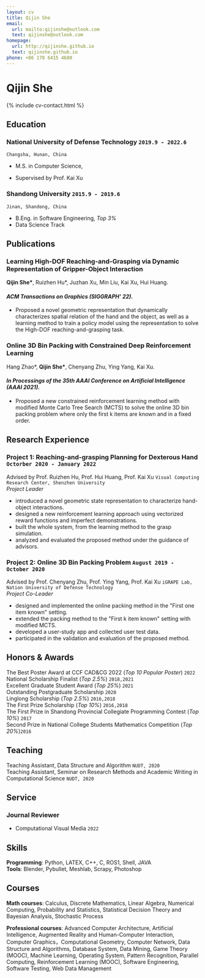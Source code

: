 ```yaml
---
layout: cv
title: Qijin She
email:
  url: mailto:qijinshe@outlook.com
  text: qijinshe@outlook.com
homepage:
  url: http://qijinshe.github.io
  text: qijinshe.github.io
phone: +86 178 6415 4680
---
```


# Qijin She

<!--
include contact information from the front matter
Supported arguments:
    - homepage: url, text
    - phone
    - email
-->

{% include cv-contact.html %}
<!-- ## **Introduction**
My research interests are in reinforcement learning, computer graphics and robotics, with a focus on applying learning methods to robotic manipulation and animation generation. -->

## **Education**

### National University of Defense Technology `2019.9 - 2022.6`

```
Changsha, Hunan, China
```

- M.S. in Computer Science,
<!-- - Supervised by Prof. [Kai Xu](https://kevinkaixu.net/) -->
- Supervised by Prof. Kai Xu

### Shandong University `2015.9 - 2019.6`

```
Jinan, Shandong, China
```

- B.Eng. in Software Engineering, _Top 3%_
- Data Science Track
<!-- - Data Science track -->

## **Publications**
<!-- * indicates equal contribution -->
### **Learning High-DOF Reaching-and-Grasping via Dynamic Representation of Gripper-Object Interaction** <br>
**Qijin She\***, Ruizhen Hu*, Juzhan Xu, Min Liu, Kai Xu, Hui Huang. <br>
#### _ACM Transactions on Graphics (SIGGRAPH’ 22)._
<!-- [[PDF](https://arxiv.org/pdf/2204.13998.pdf)]
[[Project Page](https://kevinkaixu.net/projects/ibsgrasp.html)]
[[Code](https://github.com/qijinshe/IBS-Grasping)]  -->
* Proposed a novel geometric representation that dynamically characterizes spatial relation of the hand and the object, as well as a learning method
to train a policy model using the representation to solve the High-DOF reaching-and-grasping task.


### **Online 3D Bin Packing with Constrained Deep Reinforcement Learning** <br>
Hang Zhao*, **Qijin She\***, Chenyang Zhu, Ying Yang, Kai Xu. <br>
#### _In Processings of the 35th AAAI Conference on Artificial Intelligence (AAAI 2021)._ 
<!-- [[Paper](https://ojs.aaai.org/index.php/AAAI/article/view/16155/15962)]
[[Code](https://github.com/alexfrom0815/Online-3D-BPP-DRL)] -->
* Proposed a new constrained reinforcement learning method with modified Monte Carlo Tree Search (MCTS) to solve the online 3D bin packing problem where only the first k items are known and in a fixed order.

## **Research Experience**

### **Project 1: Reaching-and-grasping Planning for Dexterous Hand** `Octorber 2020 - January 2022` <br>
Advised by Prof. Ruizhen Hu, Prof. Hui Huang, Prof. Kai Xu  `Visual Computing Research Center, Shenzhen University`<br>
_Project Leader_ <br>
* introduced a novel geometric state representation to characterize hand-object interactions.
* designed a new reinforcement learning approach using vectorized reward functions and imperfect demonstrations.
* built the whole system, from the learning method to the grasp simulation.
* analyzed and evaluated the proposed method under the guidance of advisors.

### **Project 2: Online 3D Bin Packing Problem** `August 2019 - October 2020`<br>
Advised by Prof. Chenyang Zhu, Prof. Ying Yang, Prof. Kai Xu `iGRAPE Lab, Nation University of Defense Technology` <br>
_Project Co-Leader_ <br>
* designed and implemented the online packing method in the "First one item known" setting.
* extended the packing method to the "First k item known" setting with modified MCTS.
* developed a user-study app and collected user test data.
* participated in the validation and evaluation of the proposed method.

<!-- ## Experience

### **Shenzhen University, Visual Computing Research Center** `2021.3 - 2022.3`

_Research Assistant_, Advised by Prof. [Ruizhen Hu](https://csse.szu.edu.cn/staff/ruizhenhu/) and Prof. [Hui Huang](https://vcc.tech/~huihuang) -->


## **Honors & Awards**

The Best Poster Award at CCF CAD&CG 2022 (_Top 10 Popular Poster_) `2022` <br>
National Scholarship Finalist (_Top 2.5%_) `2018,2021`  <br>
Excellent Graduate Student Award (_Top 25%_) `2021` <br>
Outstanding Postgraduate Scholarship `2020` <br>
Linglong Scholarship (_Top 2.5%_) `2016,2018`  <br>
The First Prize Scholarship (_Top 10%_) `2016,2018`  <br>
The First Prize in Shandong Provincial Collegiate Programming Contest (_Top 10%_) `2017`<br>
Second Prize in National College Students Mathematics Competition (_Top 20%_)`2016` <br>


## **Teaching**
Teaching Assistant, Data Structure and Algorithm `NUDT, 2020` <br>
Teaching Assistant, Seminar on Research Methods and Academic Writing in Computational Science `NUDT, 2020` <br>

## **Service**

### **Journal Reviewer**
* Computational Visual Media `2022`

## **Skills**
**Programming**: Python, LATEX, C++, C, ROS1, Shell, JAVA <br>
**Tools**: Blender, Pybullet, Meshlab, Scrapy, Photoshop <br>

## **Courses**
**Math courses**: Calculus, Discrete Mathematics, Linear Algebra, Numerical Computing, Probability and Statistics, Statistical Decision Theory and Bayesian Analysis, Stochastic Process <br>

**Professional courses**: Advanced Computer Architecture, Artificial Intelligence, Augmented Reality and Human-Computer Interaction, Computer Graphics，Computational Geometry, Computer Network, Data Structure and Algorithms, Database System, Data Mining, Game Theory (MOOC), Machine Learning, Operating System, Pattern Recognition, Parallel Computing, Reinforcement Learning (MOOC), Software Engineering, Software Testing, Web Data Management <br>



<!-- ### Footer

Last updated: May 2013 -->
